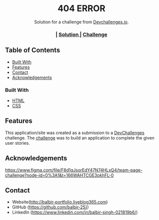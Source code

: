 <!-- Please update value in the {}  -->

<h1 align="center">404 ERROR</h1>

<div align="center">
   Solution for a challenge from  <a href="http://devchallenges.io" target="_blank">Devchallenges.io</a>.
</div>

<div align="center">
  <h3>
    <span> | </span>
    <a href="https://balbir-25.github.io/404-error">
      Solution
    </a>
    <span> | </span>
    <a href="https://devchallenges.io/challenges/wBunSb7FPrIepJZAg0sY">
      Challenge
    </a>
  </h3>
</div>

<!-- TABLE OF CONTENTS -->

## Table of Contents

  - [Built With](#built-with)
- [Features](#features)
- [Contact](#contact)
- [Acknowledgements](#acknowledgements)



### Built With


- [HTML](https://html.com/)
- [CSS](https://html.com/)


## Features



This application/site was created as a submission to a [DevChallenges](https://devchallenges.io/challenges) challenge. The [challenge](https://devchallenges.io/challenges/wBunSb7FPrIepJZAg0sY) was to build an application to complete the given user stories.


## Acknowledgements

https://www.figma.com/file/F8d1qJsorEdY47N74HLxQ4/team-page-challenge?node-id=0%3A1&t=166WAHTCGE3okhFL-0

## Contact

- Website(http://balbir-portfolio.liveblog365.com)
- GitHub (https://github.com/balbir-25})
- LinkedIn (https://www.linkedin.com/in/balbir-singh-021819b6/)
